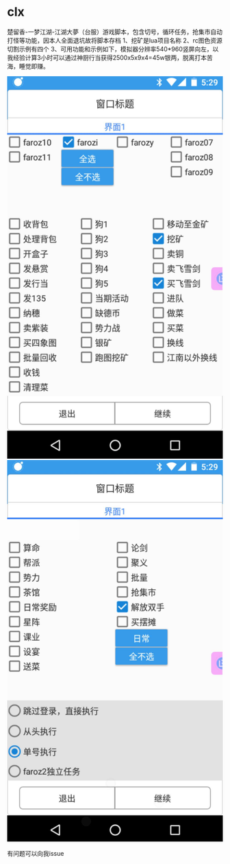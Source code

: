 # clx
楚留香-一梦江湖-江湖大夢（台服）游戏脚本，包含切号，循环任务，抢集市自动打怪等功能，因本人全面退坑故将脚本存档
1、挖矿是lua项目名称
2、rc图色资源切割示例有四个
3、可用功能和示例如下，模拟器分辨率540*960竖屏向左，以我经验计算3小时可以通过神厨行当获得2500x5x9x4=45w银两，脱离打本苦海，睡觉即赚。

![alt text](c4c7ad2522f01cbf8dd3f7df6a0efa95.jpg)
![alt text](b980aa078a8f46b4408888e1c2f561da.jpg)

有问题可以向我issue
